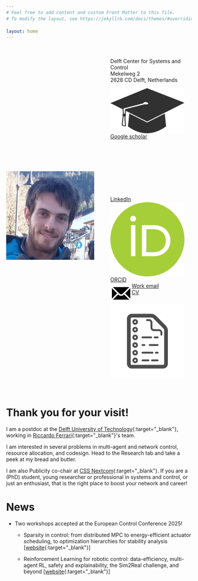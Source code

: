 ```yaml
---
# Feel free to add content and custom Front Matter to this file.
# To modify the layout, see https://jekyllrb.com/docs/themes/#overriding-theme-defaults

layout: home
---
```


<style>
.section {
    display: flex;
    flex-direction: row;
  }

  img {
    /* max-height:50%; */
    float: left;
    object-fit: contain;
  }
  
  .content {
    padding: 20px;
  }
</style>

<section class="section">
  <img src="/assets/myself.jpg" />
  <div class="content">
    <ul style="list-style-type:none;">
        <li>Delft Center for Systems and Control</li>
        <li>Mekelweg 2</li>
        <li>2628 CD Delft, Netherlands</li>
    </ul>
    <ul style="list-style-type:none;">
        <li><a href="https://scholar.google.com/citations?user=0Fv9vH8AAAAJ&hl=en&oi=ao" target="_blank"><img class="svg-icon" src="/assets/icons/scholar-icon.svg">Google scholar</a></li>
        <li><a href="https://www.linkedin.com/in/luca-ballotta-5a607b145/" target="_blank"><svg class="svg-icon"><use xlink:href="{{ '/assets/minima-social-icons.svg#linkedin'}}"></use></svg>LinkedIn</a></li>
        <li><a href="https://orcid.org/0000-0002-6521-7142" target="_blank"><img class="svg-icon" src="/assets/icons/orcid-icon.svg">ORCID</a></li>
        <li><a href="mailto:l.ballotta@tudelft.nl"><img class="svg-icon" src="/assets/icons/email-icon.svg">Work email</a></li>
        <li><a href="/assets/Academic_cv.pdf"><img class="svg-icon" src="/assets/icons/paper.svg">CV</a></li>
    </ul>
  </div>
</section>

<br>

<h1> Thank you for your visit! </h1>

I am a postdoc at the [Delft University of Technology](https://www.tudelft.nl/en/){:target="_blank"}, 
working in [Riccardo Ferrari](https://www.dcsc.tudelft.nl/~riccardoferrar/){:target="_blank"}'s team.

I am interested in several problems in multi-agent and network control, resource allocation, and codesign.
Head to the Research tab and take a peek at my bread and butter.

I am also Publicity co-chair at [CSS Nextcom](https://sites.google.com/view/css-nextcom/){:target="_blank"}.
If you are a (PhD) student, young researcher or professional in systems and control,
or just an enthusiast, that is the right place to boost your network and career!

<h1> News </h1>

- Two workshops accepted at the European Control Conference 2025!

  - Sparsity in control: from distributed MPC to energy-efficient actuator scheduling, to optimization hierarchies for stability analysis
  [[website](https://sites.google.com/view/ecc25workshop-sparse-control){:target="_blank"}]

  - Reinforcement Learning for robotic control: data-efficiency, multi-agent RL, safety and explainability, the Sim2Real challenge, and beyond
  [[website](https://sites.google.com/view/ecc25workshop-rl){:target="_blank"}]